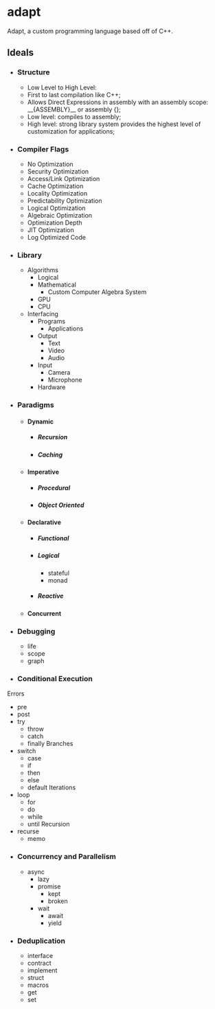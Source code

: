 # adapt
Adapt, a custom programming language based off of C++.
## Ideals
* ### Structure
  * Low Level to High Level:
  * First to last compilation like C++; 
  * Allows Direct Expressions in assembly with an assembly scope: \_\_{ASSEMBLY}\_\_ or assembly {};
  * Low level: compiles to assembly;
  * High level: strong library system provides the highest level of customization for applications;
* ### Compiler Flags
  * No Optimization
  * Security Optimization
  * Access/Link Optimization
  * Cache Optimization
  * Locality Optimization
  * Predictability Optimization
  * Logical Optimization
  * Algebraic Optimization
  * Optimization Depth
  * JIT Optimization
  * Log Optimized Code

* ### Library
  * Algorithms
    * Logical 
    * Mathematical
      * Custom Computer Algebra System
    * GPU 
    * CPU 
  * Interfacing
    * Programs
      * Applications
    * Output
      * Text
      * Video
      * Audio
    * Input
      * Camera
      * Microphone
    * Hardware
* ### Paradigms
  * #### Dynamic
    * ##### Recursion
    * ##### Caching
  * #### Imperative
    * ##### Procedural
    * ##### Object Oriented
  * #### Declarative
    * ##### Functional
    * ##### Logical
      * stateful
      * monad
    * ##### Reactive
  * #### Concurrent
* ### Debugging
  * life
  * scope
  * graph

* ### Conditional Execution
Errors  
  * pre
  * post
  * try
    * throw
    * catch
    * finally
Branches
  * switch
    * case
    * if 
    * then
    * else
    * default
Iterations
  * loop
    * for
    * do
    * while
    * until
Recursion
  * recurse
    * memo
* ### Concurrency and Parallelism
  * async
    * lazy
    * promise
      * kept
      * broken
    * wait
      * await
      * yield
* ### Deduplication
  * interface
  * contract
  * implement
  * struct
  * macros
  * get
  * set
